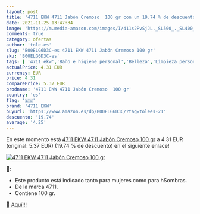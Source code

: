 ```yaml
---
layout: post
title: '4711 EKW 4711 Jabón Cremoso  100 gr con un 19.74 % de descuento'
date: 2021-11-25 13:47:34
image: 'https://m.media-amazon.com/images/I/411s2PvSjJL._SL500_._SL400_.jpg'
comments: true
category: ofertas
author: 'tole.es'
slug: 'B00ELG6D3C-es 4711 EKW 4711 Jabón Cremoso 100 gr'
sku: 'B00ELG6D3C-es'
tags: [ '4711 ekw','Baño e higiene personal','Belleza','Limpieza personal','jabón', ]
actualPrice: 4.31 EUR
currency: EUR
price: 4.31
comparePrice: 5.37 EUR
prodname: '4711 EKW 4711 Jabón Cremoso  100 gr'
country: 'es'
flag: '🇪🇸'
brand: '4711 EKW'
buyurl: 'https://www.amazon.es/dp/B00ELG6D3C/?tag=tolees-21'
descuento: '19.74'
average: '4.25'
---
```


En este momento está [4711 EKW 4711 Jabón Cremoso  100 gr](https://www.amazon.es/dp/B00ELG6D3C/?tag=tolees-21) a 4.31 EUR (original: 5.37 EUR) (19.74 %  de descuento) en el siguiente enlace!

[![4711 EKW 4711 Jabón Cremoso  100 gr](https://m.media-amazon.com/images/I/411s2PvSjJL._SL500_._SL400_.jpg)](https://www.amazon.es/dp/B00ELG6D3C/?tag=tolees-21)

🔎:

- Este producto está indicado tanto para mujeres como para hSombras.
- De la marca 4711.
- Contiene 100 gr.

[🛒 Aquí!!!](https://www.amazon.es/dp/B00ELG6D3C/?tag=tolees-21)
